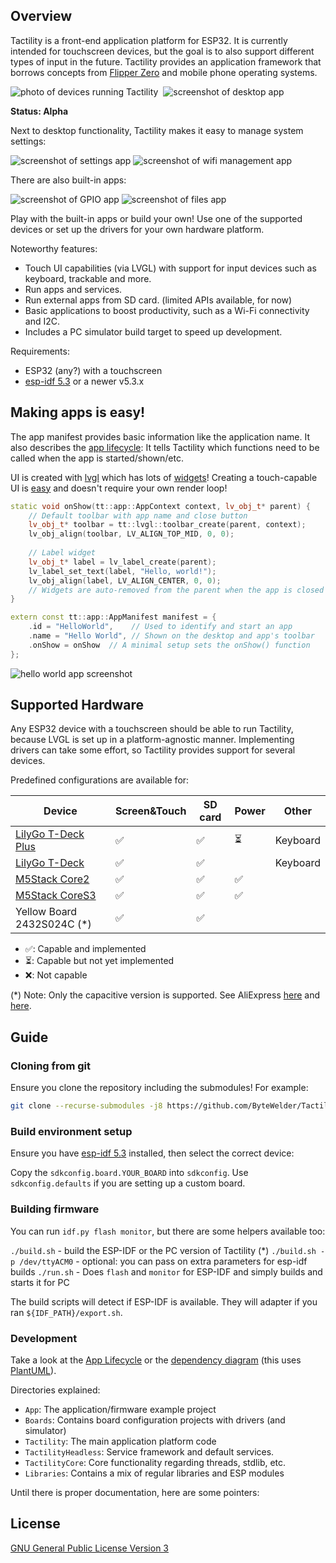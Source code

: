 ## Overview

Tactility is a front-end application platform for ESP32.
It is currently intended for touchscreen devices, but the goal is to also support different types of input in the future.
Tactility provides an application framework that borrows concepts from [Flipper Zero](https://github.com/flipperdevices/flipperzero-firmware/) and mobile phone operating systems.

![photo of devices running Tactility](Documentation/pics/tactility-devices.webp)&nbsp;&nbsp;![screenshot of desktop app](Documentation/pics/screenshot-Desktop.png)

**Status: Alpha**

Next to desktop functionality, Tactility makes it easy to manage system settings:

![screenshot of settings app](Documentation/pics/screenshot-Settings.png) ![screenshot of wifi management app](Documentation/pics/screenshot-WifiManage.png)

There are also built-in apps:

![screenshot of GPIO app](Documentation/pics/screenshot-Gpio.png) ![screenshot of files app](Documentation/pics/screenshot-Files.png)

Play with the built-in apps or build your own! Use one of the supported devices or set up the drivers for your own hardware platform.

Noteworthy features:
- Touch UI capabilities (via LVGL) with support for input devices such as keyboard, trackable and more.
- Run apps and services.
- Run external apps from SD card. (limited APIs available, for now)
- Basic applications to boost productivity, such as a Wi-Fi connectivity and I2C.
- Includes a PC simulator build target to speed up development.

Requirements:
- ESP32 (any?) with a touchscreen
- [esp-idf 5.3](https://docs.espressif.com/projects/esp-idf/en/release-v5.3/esp32/get-started/index.html) or a newer v5.3.x

## Making apps is easy!

The app manifest provides basic information like the application name.
It also describes the [app lifecycle](Documentation/app-lifecycle.md):
It tells Tactility which functions need to be called when the app is started/shown/etc.

UI is created with [lvgl](https://github.com/lvgl/lvgl) which has lots of [widgets](https://docs.lvgl.io/9.0/widgets/index.html)!
Creating a touch-capable UI is [easy](https://docs.lvgl.io/9.0/get-started/quick-overview.html) and doesn't require your own render loop!

```C++
static void onShow(tt::app::AppContext context, lv_obj_t* parent) {
    // Default toolbar with app name and close button
    lv_obj_t* toolbar = tt::lvgl::toolbar_create(parent, context);
    lv_obj_align(toolbar, LV_ALIGN_TOP_MID, 0, 0);
    
    // Label widget
    lv_obj_t* label = lv_label_create(parent);
    lv_label_set_text(label, "Hello, world!");
    lv_obj_align(label, LV_ALIGN_CENTER, 0, 0);
    // Widgets are auto-removed from the parent when the app is closed
}

extern const tt::app::AppManifest manifest = {
    .id = "HelloWorld",    // Used to identify and start an app
    .name = "Hello World", // Shown on the desktop and app's toolbar
    .onShow = onShow  // A minimal setup sets the onShow() function
};
```

![hello world app screenshot](Documentation/pics/screenshot-HelloWorld.png)

## Supported Hardware

Any ESP32 device with a touchscreen should be able to run Tactility,
because LVGL is set up in a platform-agnostic manner.
Implementing drivers can take some effort, so Tactility provides support for several devices.

Predefined configurations are available for:

| Device                          | Screen&Touch | SD card | Power | Other    |
|---------------------------------|--------------|---------|-------|----------|
| [LilyGo T-Deck Plus][tdeckplus] | ✅            | ✅       | ⏳ | Keyboard | 
| [LilyGo T-Deck][tdeck]          | ✅            | ✅       |   | Keyboard | 
| [M5Stack Core2][m5stack]        | ✅            | ✅       | ✅ |          |
| [M5Stack CoreS3][m5stack]       | ✅            | ✅       | ✅ |          |
| Yellow Board 2432S024C (\*)     | ✅            | ✅       |   |          |

- ✅: Capable and implemented
- ⏳: Capable but not yet implemented
- ❌: Not capable

(*) Note: Only the capacitive version is supported. See AliExpress [here][2432s024c_1] and [here][2432s024c_2].

[tdeck]: https://www.lilygo.cc/products/t-deck
[tdeckplus]: https://lilygo.cc/products/t-deck-plus
[2432s024c_1]: https://www.aliexpress.com/item/1005005902429049.html
[2432s024c_2]: https://www.aliexpress.com/item/1005005865107357.html
[m5stack]: https://m5stack.com/

## Guide

### Cloning from git

Ensure you clone the repository including the submodules! For example:

```bash
git clone --recurse-submodules -j8 https://github.com/ByteWelder/Tactility.git
```

### Build environment setup

Ensure you have [esp-idf 5.3](https://docs.espressif.com/projects/esp-idf/en/release-v5.3/esp32/get-started/index.html) installed, then select the correct device:

Copy the `sdkconfig.board.YOUR_BOARD` into `sdkconfig`. Use `sdkconfig.defaults` if you are setting up a custom board.

### Building firmware

You can run `idf.py flash monitor`, but there are some helpers available too:

`./build.sh` - build the ESP-IDF or the PC version of Tactility (*)
`./build.sh -p /dev/ttyACM0` - optional: you can pass on extra parameters for esp-idf builds
`./run.sh` - Does `flash` and `monitor` for ESP-IDF and simply builds and starts it for PC

The build scripts will detect if ESP-IDF is available. They will adapter if you ran `${IDF_PATH}/export.sh`.

### Development

Take a look at the [App Lifecycle](Documentation/app-lifecycle.md) or the [dependency diagram](Documentation/project-structure.puml) (this uses [PlantUML](https://plantuml.com)).

Directories explained:

- `App`: The application/firmware example project
- `Boards`: Contains board configuration projects with drivers (and simulator)
- `Tactility`: The main application platform code
- `TactilityHeadless`: Service framework and default services.
- `TactilityCore`: Core functionality regarding threads, stdlib, etc.
- `Libraries`: Contains a mix of regular libraries and ESP modules

Until there is proper documentation, here are some pointers:

## License

[GNU General Public License Version 3](LICENSE.md)

